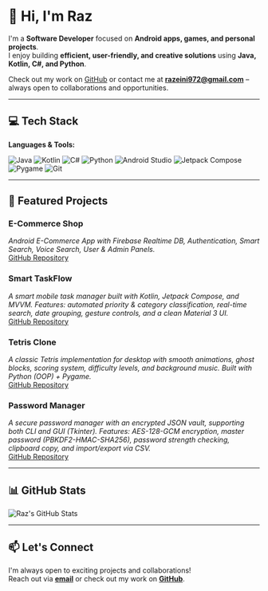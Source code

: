 # 👋 Hi, I'm Raz

I'm a **Software Developer** focused on **Android apps, games, and personal projects**.  
I enjoy building **efficient, user-friendly, and creative solutions** using **Java, Kotlin, C#, and Python**.  

Check out my work on [GitHub](https://github.com/RazEini?tab=repositories) or contact me at **razeini972@gmail.com** – always open to collaborations and opportunities.

---

## 💻 Tech Stack

**Languages & Tools:**

![Java](https://img.shields.io/badge/Java-ED8B00?style=flat-square&logo=openjdk&logoColor=white)
![Kotlin](https://img.shields.io/badge/Kotlin-0095D5?style=flat-square&logo=kotlin&logoColor=white)
![C#](https://img.shields.io/badge/C%23-239120?style=flat-square&logo=csharp&logoColor=white)
![Python](https://img.shields.io/badge/Python-3670A0?style=flat-square&logo=python&logoColor=ffdd54)
![Android Studio](https://img.shields.io/badge/Android_Studio-3DDC84?style=flat-square&logo=android-studio&logoColor=white)
![Jetpack Compose](https://img.shields.io/badge/Jetpack_Compose-4285F4?style=flat-square&logo=android&logoColor=white)
![Pygame](https://img.shields.io/badge/Pygame-000000?style=flat-square&logo=pygame&logoColor=white)
![Git](https://img.shields.io/badge/Git-F05032?style=flat-square&logo=git&logoColor=white)

---

## 🚀 Featured Projects

### E-Commerce Shop
*Android E-Commerce App with Firebase Realtime DB, Authentication, Smart Search, Voice Search, User & Admin Panels.*  
[GitHub Repository](https://github.com/RazEini/e_commerce_shop)

### Smart TaskFlow
*A smart mobile task manager built with Kotlin, Jetpack Compose, and MVVM. Features: automated priority & category classification, real-time search, date grouping, gesture controls, and a clean Material 3 UI.*  
[GitHub Repository](https://github.com/RazEini/Smart_Task_Flow)

### Tetris Clone
*A classic Tetris implementation for desktop with smooth animations, ghost blocks, scoring system, difficulty levels, and background music. Built with Python (OOP) + Pygame.*  
[GitHub Repository](https://github.com/RazEini/Tetris)

### Password Manager
*A secure password manager with an encrypted JSON vault, supporting both CLI and GUI (Tkinter). Features: AES-128-GCM encryption, master password (PBKDF2-HMAC-SHA256), password strength checking, clipboard copy, and import/export via CSV.*  
[GitHub Repository](https://github.com/RazEini/Password_Manager)

---

## 📊 GitHub Stats

![Raz's GitHub Stats](https://github-readme-stats.vercel.app/api?username=RazEini&show_icons=true&theme=radical)

---

## 📫 Let's Connect

I'm always open to exciting projects and collaborations!  
Reach out via **[email](mailto:razeini972@gmail.com)** or check out my work on **[GitHub](https://github.com/RazEini)**.
